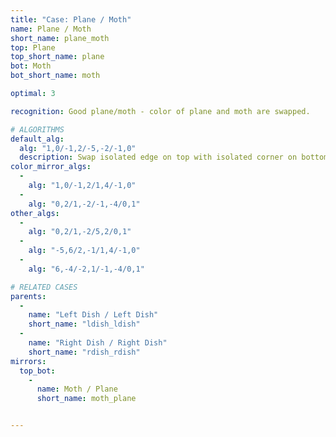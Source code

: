 ```yaml
---
title: "Case: Plane / Moth"
name: Plane / Moth
short_name: plane_moth
top: Plane
top_short_name: plane
bot: Moth
bot_short_name: moth

optimal: 3

recognition: Good plane/moth - color of plane and moth are swapped.

# ALGORITHMS
default_alg:
  alg: "1,0/-1,2/-5,-2/-1,0"
  description: Swap isolated edge on top with isolated corner on bottom.
color_mirror_algs:
  -
    alg: "1,0/-1,2/1,4/-1,0"
  -
    alg: "0,2/1,-2/-1,-4/0,1"
other_algs:
  -
    alg: "0,2/1,-2/5,2/0,1"
  -
    alg: "-5,6/2,-1/1,4/-1,0"
  -
    alg: "6,-4/-2,1/-1,-4/0,1"

# RELATED CASES
parents:
  -
    name: "Left Dish / Left Dish"
    short_name: "ldish_ldish"
  -
    name: "Right Dish / Right Dish"
    short_name: "rdish_rdish"
mirrors:
  top_bot:
    -
      name: Moth / Plane
      short_name: moth_plane


---
```


